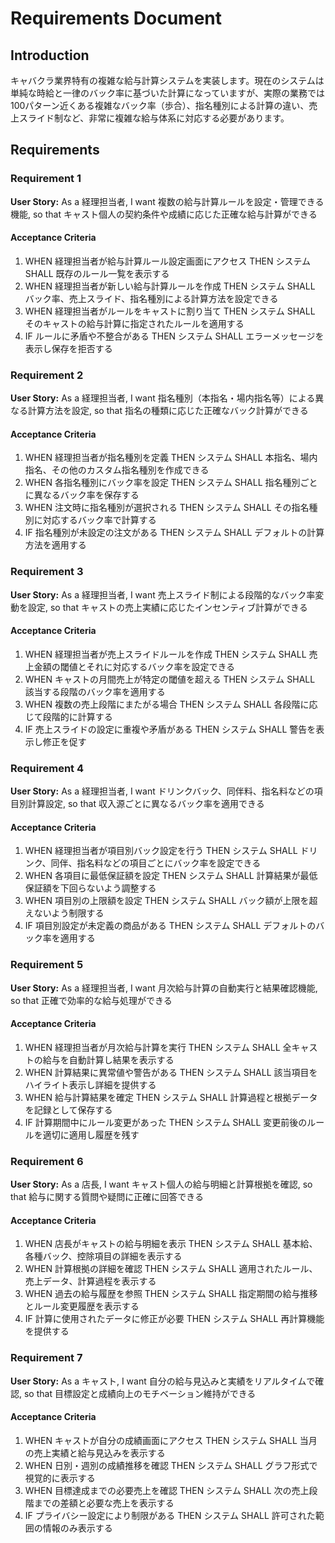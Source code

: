 # Requirements Document

## Introduction

キャバクラ業界特有の複雑な給与計算システムを実装します。現在のシステムは単純な時給と一律のバック率に基づいた計算になっていますが、実際の業務では100パターン近くある複雑なバック率（歩合）、指名種別による計算の違い、売上スライド制など、非常に複雑な給与体系に対応する必要があります。

## Requirements

### Requirement 1

**User Story:** As a 経理担当者, I want 複数の給与計算ルールを設定・管理できる機能, so that キャスト個人の契約条件や成績に応じた正確な給与計算ができる

#### Acceptance Criteria

1. WHEN 経理担当者が給与計算ルール設定画面にアクセス THEN システム SHALL 既存のルール一覧を表示する
2. WHEN 経理担当者が新しい給与計算ルールを作成 THEN システム SHALL バック率、売上スライド、指名種別による計算方法を設定できる
3. WHEN 経理担当者がルールをキャストに割り当て THEN システム SHALL そのキャストの給与計算に指定されたルールを適用する
4. IF ルールに矛盾や不整合がある THEN システム SHALL エラーメッセージを表示し保存を拒否する

### Requirement 2

**User Story:** As a 経理担当者, I want 指名種別（本指名・場内指名等）による異なる計算方法を設定, so that 指名の種類に応じた正確なバック計算ができる

#### Acceptance Criteria

1. WHEN 経理担当者が指名種別を定義 THEN システム SHALL 本指名、場内指名、その他のカスタム指名種別を作成できる
2. WHEN 各指名種別にバック率を設定 THEN システム SHALL 指名種別ごとに異なるバック率を保存する
3. WHEN 注文時に指名種別が選択される THEN システム SHALL その指名種別に対応するバック率で計算する
4. IF 指名種別が未設定の注文がある THEN システム SHALL デフォルトの計算方法を適用する

### Requirement 3

**User Story:** As a 経理担当者, I want 売上スライド制による段階的なバック率変動を設定, so that キャストの売上実績に応じたインセンティブ計算ができる

#### Acceptance Criteria

1. WHEN 経理担当者が売上スライドルールを作成 THEN システム SHALL 売上金額の閾値とそれに対応するバック率を設定できる
2. WHEN キャストの月間売上が特定の閾値を超える THEN システム SHALL 該当する段階のバック率を適用する
3. WHEN 複数の売上段階にまたがる場合 THEN システム SHALL 各段階に応じて段階的に計算する
4. IF 売上スライドの設定に重複や矛盾がある THEN システム SHALL 警告を表示し修正を促す

### Requirement 4

**User Story:** As a 経理担当者, I want ドリンクバック、同伴料、指名料などの項目別計算設定, so that 収入源ごとに異なるバック率を適用できる

#### Acceptance Criteria

1. WHEN 経理担当者が項目別バック設定を行う THEN システム SHALL ドリンク、同伴、指名料などの項目ごとにバック率を設定できる
2. WHEN 各項目に最低保証額を設定 THEN システム SHALL 計算結果が最低保証額を下回らないよう調整する
3. WHEN 項目別の上限額を設定 THEN システム SHALL バック額が上限を超えないよう制限する
4. IF 項目別設定が未定義の商品がある THEN システム SHALL デフォルトのバック率を適用する

### Requirement 5

**User Story:** As a 経理担当者, I want 月次給与計算の自動実行と結果確認機能, so that 正確で効率的な給与処理ができる

#### Acceptance Criteria

1. WHEN 経理担当者が月次給与計算を実行 THEN システム SHALL 全キャストの給与を自動計算し結果を表示する
2. WHEN 計算結果に異常値や警告がある THEN システム SHALL 該当項目をハイライト表示し詳細を提供する
3. WHEN 給与計算結果を確定 THEN システム SHALL 計算過程と根拠データを記録として保存する
4. IF 計算期間中にルール変更があった THEN システム SHALL 変更前後のルールを適切に適用し履歴を残す

### Requirement 6

**User Story:** As a 店長, I want キャスト個人の給与明細と計算根拠を確認, so that 給与に関する質問や疑問に正確に回答できる

#### Acceptance Criteria

1. WHEN 店長がキャストの給与明細を表示 THEN システム SHALL 基本給、各種バック、控除項目の詳細を表示する
2. WHEN 計算根拠の詳細を確認 THEN システム SHALL 適用されたルール、売上データ、計算過程を表示する
3. WHEN 過去の給与履歴を参照 THEN システム SHALL 指定期間の給与推移とルール変更履歴を表示する
4. IF 計算に使用されたデータに修正が必要 THEN システム SHALL 再計算機能を提供する

### Requirement 7

**User Story:** As a キャスト, I want 自分の給与見込みと実績をリアルタイムで確認, so that 目標設定と成績向上のモチベーション維持ができる

#### Acceptance Criteria

1. WHEN キャストが自分の成績画面にアクセス THEN システム SHALL 当月の売上実績と給与見込みを表示する
2. WHEN 日別・週別の成績推移を確認 THEN システム SHALL グラフ形式で視覚的に表示する
3. WHEN 目標達成までの必要売上を確認 THEN システム SHALL 次の売上段階までの差額と必要な売上を表示する
4. IF プライバシー設定により制限がある THEN システム SHALL 許可された範囲の情報のみ表示する